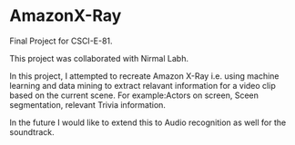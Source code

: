 # AmazonX-Ray

Final Project for CSCI-E-81. 

This project was collaborated with Nirmal Labh. 

In this project, I attempted to recreate Amazon X-Ray i.e. using machine learning and data mining to extract relavant information for a video clip based on the current scene. For example:Actors on screen, Sceen segmentation, relevant Trivia information. 

In the future I would like to extend this to Audio recognition as well for the soundtrack. 
